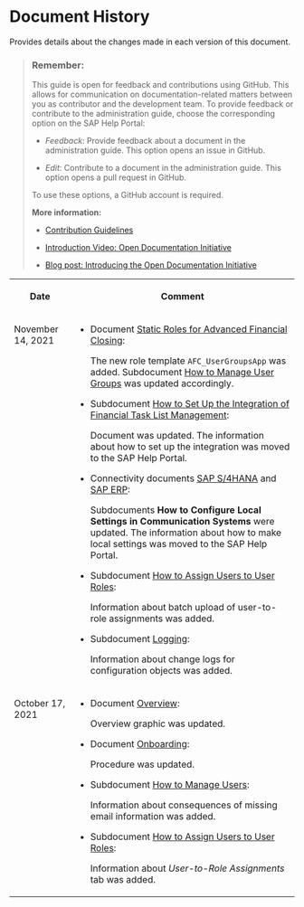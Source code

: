 <!-- loio5e2c27a01c0f45f394a81b3f97eaf66d -->

# Document History

Provides details about the changes made in each version of this document.



> ### Remember:  
> This guide is open for feedback and contributions using GitHub. This allows for communication on documentation-related matters between you as contributor and the development team. To provide feedback or contribute to the administration guide, choose the corresponding option on the SAP Help Portal:
> 
> -   *Feedback*: Provide feedback about a document in the administration guide. This option opens an issue in GitHub.
> 
> -   *Edit*: Contribute to a document in the administration guide. This option opens a pull request in GitHub.
> 
> 
> To use these options, a GitHub account is required.
> 
> **More information:**
> 
> -   [Contribution Guidelines](https://help.sap.com/products/open-documentation-initiative/contribution-guidelines/readme.html)
> 
> -   [Introduction Video: Open Documentation Initiative](https://www.youtube.com/watch?v=DwxrZ6ET3Yc)
> 
> -   [Blog post: Introducing the Open Documentation Initiative](https://blogs.sap.com/2021/05/20/introducing-the-open-documentation-initiative/)


<table>
<tr>
<th valign="top">

Date



</th>
<th valign="top">

Comment



</th>
</tr>
<tr>
<td valign="top">

November 14, 2021



</td>
<td valign="top">

-   Document [Static Roles for Advanced Financial Closing](../User_Management/Static_Roles_for_Advanced_Financial_Closing_b92a241.md):

    The new role template `AFC_UserGroupsApp` was added. Subdocument [How to Manage User Groups](../User_Management/How_to_Manage_User_Groups_6d5d683.md) was updated accordingly.

-   Subdocument [How to Set Up the Integration of Financial Task List Management](../Connectivity/How_to_Set_Up_the_Integration_of_Financial_Task_List_Management_24140e9.md):

    Document was updated. The information about how to set up the integration was moved to the SAP Help Portal.

-   Connectivity documents [SAP S/4HANA](../Connectivity/SAP_S4HANA_15a3a5b.md) and [SAP ERP](../Connectivity/SAP_ERP_7b85121.md):

    Subdocuments **How to Configure Local Settings in Communication Systems** were updated. The information about how to make local settings was moved to the SAP Help Portal.

-   Subdocument [How to Assign Users to User Roles](../User_Management/How_to_Assign_Users_to_User_Roles_8729c2d.md):

    Information about batch upload of user-to-role assignments was added.

-   Subdocument [Logging](../Monitoring_and_Troubleshooting/Logging_57375b8.md):

    Information about change logs for configuration objects was added.




</td>
</tr>
<tr>
<td valign="top">

October 17, 2021



</td>
<td valign="top">

-   Document [Overview](../Overview/Overview_6e1af27.md):

    Overview graphic was updated.

-   Document [Onboarding](../Onboarding/Onboarding_1987953.md):

    Procedure was updated.

-   Subdocument [How to Manage Users](../User_Management/How_to_Manage_Users_c338b30.md):

    Information about consequences of missing email information was added.

-   Subdocument [How to Assign Users to User Roles](../User_Management/How_to_Assign_Users_to_User_Roles_8729c2d.md):

    Information about *User-to-Role Assignments* tab was added.




</td>
</tr>
</table>

